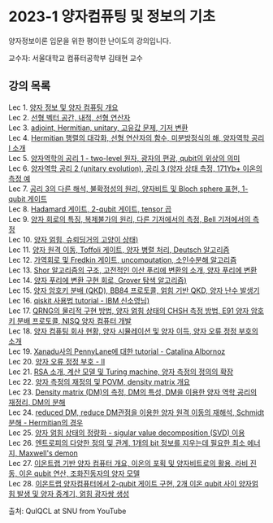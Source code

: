 # 2023-1 양자컴퓨팅 및 정보의 기초

양자정보이론 입문을 위한 평이한 난이도의 강의입니다.

교수자: 서울대학교 컴퓨터공학부 김태현 교수

## 강의 목록

Lec 1. [양자 정보 및 양자 컴퓨팅 개요](https://youtu.be/_a3GwoPK3tM?feature=shared)  
Lec 2. [선형 벡터 공간, 내적, 선형 연산자](https://youtu.be/K08jdArv0TM?feature=shared)  
Lec 3. [adjoint, Hermitian, unitary, 고유값 문제, 기저 변환](https://www.youtube.com/watch?v=ma14p0foJgM)  
Lec 4. [Hermitian 행렬의 대각화, 선형 연산자의 함수, 미분방정식의 해, 양자역학 공리 I 소개](https://www.youtube.com/watch?v=tDcxVAF7QNs)  
Lec 5. [양자역학의 공리 1 - two-level 원자, 광자의 편광, qubit의 위상의 의미](https://www.youtube.com/watch?v=bqKrZNAKijE)  
Lec 6. [양자역학 공리 2 (unitary evolution), 공리 3 (양자 상태 측정, 171Yb+ 이온의 측정 예](https://www.youtube.com/watch?v=xhuPtxNKH_s)  
Lec 7. [공리 3의 다른 해석, 불확정성의 원리, 양자비트 및 Bloch sphere 표현, 1-qubit 게이트](https://www.youtube.com/watch?v=mm82huPtQsE)  
Lec 8. [Hadamard 게이트, 2-qubit 게이트, tensor 곱](https://youtube.com/watch?v=ilbUidhUF8I)  
Lec 9. [양자 회로의 특징, 복제불가의 원리, 다른 기저에서의 측정, Bell 기저에서의 측정](https://www.youtube.com/watch?v=jXDIRxPyb_s&list=TLPQMjYwMTIwMjRfC6frwF_Wdg&index=2)  
Lec 10. [양자 얽힘, 슈뢰딩거의 고양이 상태)](https://www.youtube.com/watch?v=bCQFAgCijds&list=PLv_H0-ClHq6y57O2K6WerynmOVJTkCSq_&index=10)  
Lec 11. [양자 원격 이동, Toffoli 게이트, 양자 병렬 처리, Deutsch 알고리즘](https://www.youtube.com/watch?v=fYID1hF4WxA&list=PLv_H0-ClHq6y57O2K6WerynmOVJTkCSq_&index=11)  
Lec 12. [가역회로 및 Fredkin 게이트, uncomputation, 소인수분해 알고리즘](https://www.youtube.com/watch?v=V_boIbptPDk&list=PLv_H0-ClHq6y57O2K6WerynmOVJTkCSq_&index=12)  
Lec 13. [Shor 알고리즘의 구조, 고전적인 이산 푸리에 변환의 소개, 양자 푸리에 변환](https://www.youtube.com/watch?v=ndezmEKDdCU&list=PLv_H0-ClHq6y57O2K6WerynmOVJTkCSq_&index=13)  
Lec 14. [양자 푸리에 변환 구현 회로, Grover 탐색 알고리즘)](https://www.youtube.com/watch?v=aVuDgLdztPE&list=PLv_H0-ClHq6y57O2K6WerynmOVJTkCSq_&index=14)  
Lec 15. [양자 암호키 분배 (QKD), BB84 프로토콜, 얽힘 기반 QKD, 양자 난수 발생기](https://www.youtube.com/watch?v=48r43AbQS8w&list=PLv_H0-ClHq6y57O2K6WerynmOVJTkCSq_&index=15)  
Lec 16. [qiskit 사용법 tutorial - IBM 신소영님)](https://www.youtube.com/watch?v=E1Y1PTiseF8&list=PLv_H0-ClHq6y57O2K6WerynmOVJTkCSq_&index=17)  
Lec 17. [QRNG의 물리적 구현 방법, 양자 얽힘 상태의 CHSH 측정 방법, E91 양자 암호키 분배 프로토콜, NISQ 양자 컴퓨터 개발](https://www.youtube.com/watch?v=nP_4zect0zk&list=PLv_H0-ClHq6y57O2K6WerynmOVJTkCSq_&index=18)  
Lec 18. [양자 컴퓨팅 회사 현황, 양자 시뮬레이션 및 양자 이득, 양자 오류 정정 부호의 소개](https://www.youtube.com/watch?v=MbIxSmgICa8&list=PLv_H0-ClHq6y57O2K6WerynmOVJTkCSq_&index=19)  
Lec 19. [Xanadu사의 PennyLane에 대한 tutorial - Catalina Albornoz](https://www.youtube.com/watch?v=6yk_0UUA9j0&list=PLv_H0-ClHq6y57O2K6WerynmOVJTkCSq_&index=20)  
Lec 20. [양자 오류 정정 부호 - II](https://www.youtube.com/watch?v=QFM1e5ZhTdo&list=PLv_H0-ClHq6y57O2K6WerynmOVJTkCSq_&index=21)  
Lec 21. [RSA 소개, 계산 모델 및 Turing machine, 양자 측정의 정의의 확장](https://www.youtube.com/watch?v=CVc7-4yXxeY&list=PLv_H0-ClHq6y57O2K6WerynmOVJTkCSq_&index=22)  
Lec 22. [양자 측정의 재정의 및 POVM, density matrix 개요](https://www.youtube.com/watch?v=C__9jnvgUfQ&list=PLv_H0-ClHq6y57O2K6WerynmOVJTkCSq_&index=23)  
Lec 23. [Density matrix (DM)의 측정, DM의 특성, DM을 이용한 양자 역학 공리의 재정리, DM의 분해](https://www.youtube.com/watch?v=2Uxj_UaOGIs&list=PLv_H0-ClHq6y57O2K6WerynmOVJTkCSq_&index=24)  
Lec 24. [reduced DM, reduce DM관점을 이용한 양자 원격 이동의 재해석, Schmidt 분해 - Hermitian의 경우](https://www.youtube.com/watch?v=Go8JJqFFekc&list=PLv_H0-ClHq6y57O2K6WerynmOVJTkCSq_&index=25)  
Lec 25. [양자 얽힘 상태의 정량화 - sigular value decomposition (SVD) 이용](https://www.youtube.com/watch?v=X9q4A-kW1rw&list=PLv_H0-ClHq6y57O2K6WerynmOVJTkCSq_&index=26)  
Lec 26. [엔트로피의 다양한 정의 및 관계, 1개의 bit 정보를 지우는데 필요한 최소 에너지, Maxwell's demon](https://www.youtube.com/watch?v=h3_kaIUBNeg&list=PLv_H0-ClHq6y57O2K6WerynmOVJTkCSq_&index=27)  
Lec 27. [이온트랩 기반 양자 컴퓨터 개요, 이온의 포획 및 양자비트로의 활용, 라비 진동, 이온 qubit 연산, 조화진동자의 양자 모델](https://www.youtube.com/watch?v=xYFlD9OcG2c&list=PLv_H0-ClHq6y57O2K6WerynmOVJTkCSq_&index=28)  
Lec 28. [이온트랩 양자컴퓨터에서 2-qubit 게이트 구현, 2개 이온 qubit 사이 양자얽힘 발생 및 양자 중계기, 얽힘 광자쌍 생성](https://www.youtube.com/watch?v=d5umTIELoiA&list=PLv_H0-ClHq6y57O2K6WerynmOVJTkCSq_&index=29)  


  
출처: QuIQCL at SNU from YouTube
